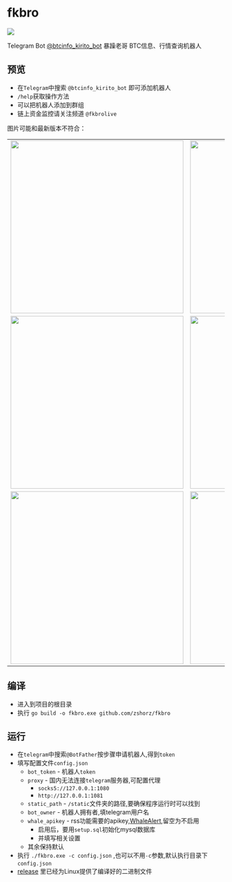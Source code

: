 # fkbro
[![](https://img.shields.io/github/last-commit/zshorz/fkbro)](https://github.com/zshorz/fkbro/)

Telegram Bot [@btcinfo_kirito_bot](https://t.me/btcinfo_kirito_bot) 暴躁老哥 BTC信息、行情查询机器人
## 预览
* 在`Telegram`中搜索 `@btcinfo_kirito_bot` 即可添加机器人 
* `/help`获取操作方法
* 可以把机器人添加到群组
* 链上资金监控请关注频道 `@fkbrolive`

图片可能和最新版本不符合：
<table>
  <tr>
        <td align="center"><img src="https://raw.githubusercontent.com/zshorz/markdownphoto/master/fkbor/quotes.png" width=400 /><br />
        <td align="center"><img src="https://raw.githubusercontent.com/zshorz/markdownphoto/master/fkbor/newest.png" width=400 /><br />
  </tr>
  <tr>
          <td align="center"><img src="https://raw.githubusercontent.com/zshorz/markdownphoto/master/fkbor/market.png" width=400 /><br />
          <td align="center"><img src="https://raw.githubusercontent.com/zshorz/markdownphoto/master/fkbor/q.png" width=400 /><br />
  </tr>
  <tr>
          <td align="center"><img src="https://raw.githubusercontent.com/zshorz/markdownphoto/master/fkbor/live.jpg" width=400 /><br />
          <td align="center"><img src="https://raw.githubusercontent.com/zshorz/markdownphoto/master/fkbor/live2.jpg" width=400 /><br />
  </tr>
</table>


## 编译
* 进入到项目的根目录
* 执行 `go build -o fkbro.exe github.com/zshorz/fkbro`
## 运行
* 在`telegram`中搜索`@BotFather`按步骤申请机器人,得到`token`
* 填写配置文件`config.json`
  * `bot_token`  - 机器人`token`
  * `proxy` - 国内无法连接`telegram`服务器,可配置代理
    * `socks5://127.0.0.1:1080`
    * `http://127.0.0.1:1081`
  * `static_path` - `/static`文件夹的路径,要确保程序运行时可以找到
  * `bot_owner` - 机器人拥有者,填telegram用户名
  * `whale_apikey` - rss功能需要的apikey,[WhaleAlert](https://docs.whale-alert.io/#introduction),留空为不启用
    * 启用后，要用`setup.sql`初始化mysql数据库
    * 并填写相关设置
  * 其余保持默认
* 执行 `./fkbro.exe -c config.json` ,也可以不用`-c`参数,默认执行目录下`config.json`
* [release](https://github.com/zshorz/fkbro/releases) 里已经为Linux提供了编译好的二进制文件




